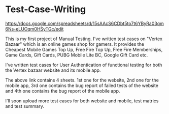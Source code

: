 # Test-Case-Writing

https://docs.google.com/spreadsheets/d/15sAAcS6CDbt5to7t6YByRa03qm6Ns-eLUOqm0HSyTGc/edit

This is my first project of Manual Testing. I've written test cases on "Vertex Bazaar" which is an online games shop for gamers.
It provides the Cheapest Mobile Games Top Up, Free Fire Top Up, Free Fire Memberships, Game Cards, Gift Cards, PUBG Mobile Lite BC,
Google Gift Card etc.

I've written test cases for User Authentication of functional testing for both the Vertex bazaar website and its mobile app.

The above link contains 4 sheets. 1st one for the website, 2nd one for the mobile app, 3rd one contains the bug report of failed tests
of the website and 4th one contains the bug report of the mobile app.

I'll soon upload more test cases for both website and mobile, test matrics and test summary.
